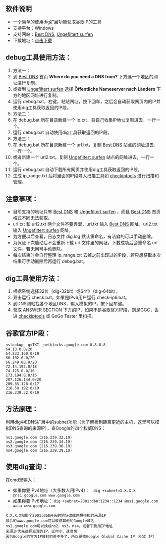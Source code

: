 
## 软件说明
* 一个简单的使用dig扩展功能获取谷歌IP的工具
* 支持平台：Windows
* 支持网站：[Best DNS](http://www.bestdns.org/), [Ungefiltert surfen](http://www.ungefiltert-surfen.de/)
* 下载地址：[点击下载](https://github.com/xyuanmu/dig/archive/master.zip)

## debug工具使用方法：
1. 方法一：
  1. 到 [Best DNS](http://www.bestdns.org/) 首页 **Where do you need a DNS from?** 下方选一个地区的网址进行复制。
  2. 或者到 [Ungefiltert surfen](http://www.ungefiltert-surfen.de/) 选择 **Öffentliche Nameserver nach Ländern** 下方的地区网址进行复制。
  3. 运行 debug.bat，右键，粘贴网址，按下回车，之后会自动获取网页内的IP并使用dig工具获取返回的IP段。
2. 方法二：
  1. 在 debug.bat 所在目录新建一个 ip.txt，将自己收集IP地址复制进去，一行一个。
  2. 运行 debug.bat 自动使用dig工具获取返回的IP段。
3. 方法三：
  1. 在 debug.bat 所在目录新建一个 url.txt，复制 [Best DNS](http://www.bestdns.org/) 站点的网址进去，一行一个。
  2. 或者新建一个 url2.txt，复制 [Ungefiltert surfen](http://www.ungefiltert-surfen.de/) 站点的网址进去，一行一个。
  3. 运行 debug.bat 自动下载所有网页并使用dig工具获取返回的IP段。
4. 生成 ip_range.txt 后将里面的IP段导入扫描工具如 [checkiptools](https://github.com/xyuanmu/checkiptools) 进行扫描和管理。

## 注意事项：
* 目前支持的地址只有 [Best DNS](http://www.bestdns.org/) 和 [Ungefiltert surfen](http://www.ungefiltert-surfen.de/) ，而且 [Best DNS](http://www.bestdns.org/) 首页格式不同无法获取。
* url.txt 和 url2.txt 两个文件不要弄混，url.txt 输入 [Best DNS](http://www.bestdns.org/) 网址，url2.txt 输入 [Ungefiltert surfen](http://www.ungefiltert-surfen.de/) 网址。
* 为方便以后查看，日志文件 dig.log 默认重命名，有洁癖的可以手动删除。
* 为保证下次启动后不会重新下载 url 文件里的网址，下载成功后会重命名 url 文件，若无用可手动删除。
* 每次结束时会自行整理 ip_range.txt 去掉之前出现过的IP段，若只想获取本次结果可手动删除后再运行 debug.bat。

## dig工具使用方法：
1. 根据系统选择32位（dig-32bit）或64位（dig-64bit）。
1. 双击运行 check.bat，如果是IPv6用户运行 check-ip6.bat。
2. 到DNS网站找各个地区DNS，输入模拟的IP，按下回车键。
3. 获取 ANSWER SECTION 下方的IP，如果不是谷歌官方IP段，则是GGC，丢进 [checkiptools](https://github.com/xyuanmu/checkiptools) 或 GoGo Tester 里扫描。

## 谷歌官方IP段：
```
nslookup -q=TXT _netblocks.google.com 8.8.8.8
64.18.0.0/20
64.233.160.0/19
66.102.0.0/20
66.249.80.0/20
72.14.192.0/18
74.125.0.0/16
173.194.0.0/16
207.126.144.0/20
209.85.128.0/17
216.58.192.0/19
216.239.32.0/19
```

## 方法原理：
利用dig中EDNS扩展中的subnet功能（为了解析到距离更近的主机，这里可以模拟DNS查询的来源IP），查Google的四个权威DNS：
```
ns1.google.com (216.239.32.10)
ns2.google.com (216.239.34.10)
ns3.google.com (216.239.36.10)
ns4.google.com (216.239.38.10)
```

## 使用dig查询：
在cmd里输入：
* 如果你要IPv4地址（大多数人用IPv4）：
 ``` dig +subnet=X.X.X.X @ns1.google.com www.google.com```
* 如果你要IPv6地址：
  ```dig +subnet=2001:db8:1234::1234 @ns1.google.com aaaa www.google.com```
```
X.X.X.X和那个2001:db8开头的地址改成你想模拟的来源IP
最后的www.google.com可以改成其他的Google域名
ns1.google.com可以换成ns2，ns3，ns4，或者干脆用IP地址
来源IP优先选择亚洲的IP，延时小，速度快
因为Google的官方IP被封的差不多了，所以要找Google Global Cache IP (GGC IP)
```
